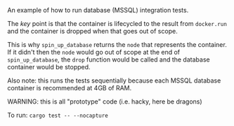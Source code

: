 An example of how to run database (MSSQL) integration tests.

The *key* point is that the container is lifecycled to the result from `docker.run` and the container is dropped when
that goes out of scope.

This is why `spin_up_database` returns the `node` that represents the container. If it didn't then the `node` would
go out of scope at the end of `spin_up_database`, the `drop` function would be called and the database container would
be stopped.

Also note: this runs the tests sequentially because each MSSQL database container is recommended at 4GB of RAM.

WARNING: this is all "prototype" code (i.e. hacky, here be dragons)

To run: `cargo test -- --nocapture`